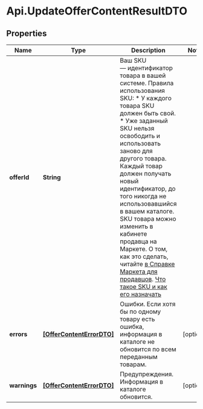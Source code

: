 # Api.UpdateOfferContentResultDTO

## Properties

Name | Type | Description | Notes
------------ | ------------- | ------------- | -------------
**offerId** | **String** | Ваш SKU — идентификатор товара в вашей системе.  Правила использования SKU:  * У каждого товара SKU должен быть свой.  * Уже заданный SKU нельзя освободить и использовать заново для другого товара. Каждый товар должен получать новый идентификатор, до того никогда не использовавшийся в вашем каталоге.  SKU товара можно изменить в кабинете продавца на Маркете. О том, как это сделать, читайте [в Справке Маркета для продавцов](https://yandex.ru/support2/marketplace/ru/assortment/operations/edit-sku).  [Что такое SKU и как его назначать](https://yandex.ru/support/marketplace/assortment/add/index.html#fields)  | 
**errors** | [**[OfferContentErrorDTO]**](OfferContentErrorDTO.md) | Ошибки.  Если хотя бы по одному товару есть ошибка, информация в каталоге не обновится по всем переданным товарам.  | [optional] 
**warnings** | [**[OfferContentErrorDTO]**](OfferContentErrorDTO.md) | Предупреждения.  Информация в каталоге обновится.  | [optional] 


